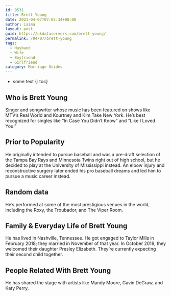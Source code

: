 ```yaml
---
id: 9531
title: Brett Young
date: 2021-04-07T07:02:34+00:00
author: Laima
layout: post
guid: https://ukdataservers.com/brett-young/
permalink: /04/07/brett-young
tags:
  - Husband
  - Wife
  - Boyfriend
  - Girlfriend
category: Marriage Guides
---
```


* some text
{: toc}


## Who is Brett Young
                  
                  
                  
Singer and songwriter whose music has been featured on shows like MTV&#8217;s Real World and Kourtney and Kim Take New York. He&#8217;s best recognized for singles like &#8220;In Case You Didn&#8217;t Know&#8221; and &#8220;Like I Loved You.&#8221; 
                  
              
            
              
            
                
                
                
## Prior to Popularity
                  
                  
                  
He originally intended to pursue baseball and was a pre-draft selection of the Tampa Bay Rays and Minnesota Twins right out of high school, but he decided to play at the University of Mississippi instead. An elbow injury and reconstructive surgery later ended his pro baseball dreams and led him to pursue a music career instead.
                  
              
            
              
            
                
                
                
## Random data
                  
                  
                  
He&#8217;s performed at some of the most prestigious venues in the world, including the Roxy, the Troubador, and The Viper Room.
                  
              
            
              
            
                
                
                
## Family & Everyday Life of Brett Young
                  
                  
                  
He has lived in Nashville, Tennessee. He got engaged to Taylor Mills in February 2018; they married in November of that year. In October 2019, they welcomed their daughter Presley Elizabeth. They&#8217;re currently expecting their second child together.
                  
              
            
              
            
                
                
                
## People Related With Brett Young
                  
                  
                  
He has shared the stage with artists like Mandy Moore, Gavin DeGraw, and Katy Perry.
                  
              
            
              
            
                
              
            
              
              
            
            
              
            
          
          
          